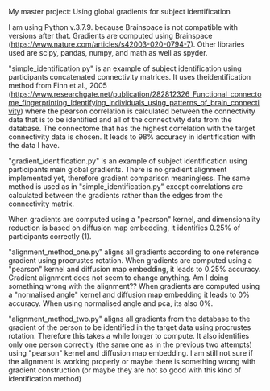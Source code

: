 My master project: 
Using global gradients for subject identification

I am using Python v.3.7.9. because Brainspace is not compatible with versions after that.
Gradients are computed using Brainspace (https://www.nature.com/articles/s42003-020-0794-7).
Other libraries used are scipy, pandas, numpy, and math as well as spyder.


"simple_identification.py" is an example of subject identification using participants concatenated connectivity matrices. It uses theidentification method from Finn et al., 2005 (https://www.researchgate.net/publication/282812326_Functional_connectome_fingerprinting_Identifying_individuals_using_patterns_of_brain_connectivity) where the pearson correlation is calculated between the connectivity data that is to be identified and all of the connectivity data from the database. The connectome that has the highest correlation with the target connectivity data is chosen.
It leads to 98% accuracy in identification with the data I have.

"gradient_identification.py" is an example of subject identification using participants main global gradients.
There is no gradient alignment implemented yet, therefore gradient comparison meaningless. The same method is used as in "simple_identification.py" except correlations are calculated between the gradients rather than the edges from the connectivity matrix.

When gradients are computed using a "pearson" kernel, and dimensionality reduction is based on diffusion map  embedding, it identifies 0.25% of participants correctly (1).

"alignment_method_one.py" aligns all gradients according to one reference gradient using procrustes rotation. When gradients are computed using a "pearson" kernel and diffusion map embedding, it leads to 0.25% accuracy. Gradient alignment does not seem to change anything. Am I doing something wrong with the alignment?? 
When gradients are computed using a "normalised angle" kernel and diffusion map embedding it leads to 0% accuracy. When using normalised angle and pca, its also 0%.

"alignment_method_two.py" aligns all gradients from the database to the gradient of the person to be identified in the target data using procrustes rotation. Therefore this takes a while longer to compute. It also identifies only one person correctly (the same one as in the previous two attempts) using "pearson" kernel and diffusion map embedding. I am still not sure if the alignment is working properly or maybe there is something wrong with gradient construction (or maybe they are not so good with this kind of identification method)
